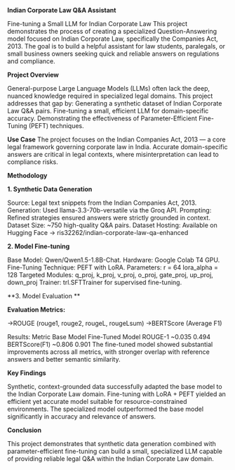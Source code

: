 **Indian Corporate Law Q&A Assistant**

Fine-tuning a Small LLM for Indian Corporate Law
This project demonstrates the process of creating a specialized Question-Answering model focused on Indian Corporate Law, specifically the Companies Act, 2013.
The goal is to build a helpful assistant for law students, paralegals, or small business owners seeking quick and reliable answers on regulations and compliance.

**Project Overview**

General-purpose Large Language Models (LLMs) often lack the deep, nuanced knowledge required in specialized legal domains.
This project addresses that gap by:
Generating a synthetic dataset of Indian Corporate Law Q&A pairs.
Fine-tuning a small, efficient LLM for domain-specific accuracy.
Demonstrating the effectiveness of Parameter-Efficient Fine-Tuning (PEFT) techniques.

**Use Case**
The project focuses on the Indian Companies Act, 2013 — a core legal framework governing corporate law in India.
Accurate domain-specific answers are critical in legal contexts, where misinterpretation can lead to compliance risks.

**Methodology**

**1. Synthetic Data Generation**

Source: Legal text snippets from the Indian Companies Act, 2013.
Generation: Used llama-3.3-70b-versatile via the Groq API.
Prompting: Refined strategies ensured answers were strictly grounded in context.
Dataset Size: ~750 high-quality Q&A pairs.
Dataset Hosting: Available on Hugging Face → ris32262/indian-corporate-law-qa-enhanced

**2. Model Fine-tuning**

Base Model: Qwen/Qwen1.5-1.8B-Chat.
Hardware: Google Colab T4 GPU.
Fine-Tuning Technique: PEFT with LoRA.
Parameters:
r = 64
lora_alpha = 128
Targeted Modules: q_proj, k_proj, v_proj, o_proj, gate_proj, up_proj, down_proj
Trainer: trl.SFTTrainer for supervised fine-tuning.

**3. Model Evaluation
**

**Evaluation Metrics:**

->ROUGE (rouge1, rouge2, rougeL, rougeLsum)
->BERTScore (Average F1)

Results:
Metric	      Base Model	Fine-Tuned Model
ROUGE-1	       ~0.035	        0.494
BERTScore(F1) 	   ~0.806	        0.901
The fine-tuned model showed substantial improvements across all metrics, with stronger overlap with reference answers and better semantic similarity.

**Key Findings**

Synthetic, context-grounded data successfully adapted the base model to the Indian Corporate Law domain.
Fine-tuning with LoRA + PEFT yielded an efficient yet accurate model suitable for resource-constrained environments.
The specialized model outperformed the base model significantly in accuracy and relevance of answers.

**Conclusion**

This project demonstrates that synthetic data generation combined with parameter-efficient fine-tuning can build a small, specialized LLM capable of providing reliable legal Q&A within the Indian Corporate Law domain.
